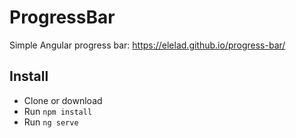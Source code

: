 # ProgressBar

Simple Angular progress bar: https://elelad.github.io/progress-bar/


## Install
- Clone or download
- Run `npm install`
- Run `ng serve`